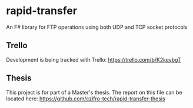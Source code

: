 # rapid-transfer
An F# library for FTP operations using both UDP and TCP socket protocols


Trello
-----------

Development is being tracked with Trello: https://trello.com/b/K2keybgT

Thesis
-----------

This project is for part of a Master's thesis. The report on this file can be located here: https://github.com/czifro-tech/rapid-transfer-thesis
